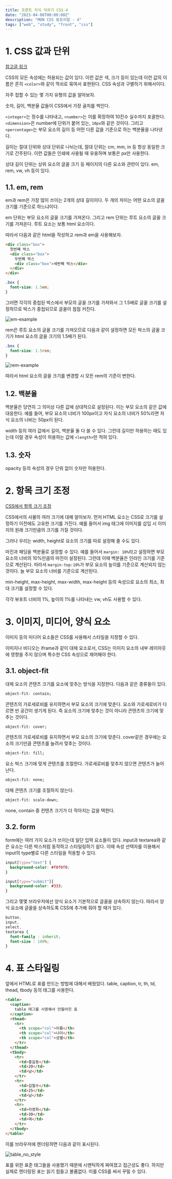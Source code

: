 ```yaml
---
title: 프론트 지식 익히기 CSS-4
date: "2023-04-06T00:00:00Z"
description: "MDN CSS 튜토리얼 - 4"
tags: ["web", "study", "front", "css"]
---
```


# 1. CSS 값과 단위

[참고글 링크](https://developer.mozilla.org/ko/docs/Learn/CSS/Building_blocks/Values_and_units)

CSS의 모든 속성에는 허용되는 값이 있다. 이런 값은 색, 크기 등이 있는데 이런 값의 이름은 흔히 `<color>`와 같이 꺽쇠로 묶여서 표현된다. CSS 속성과 구별하기 위해서이다.

자주 접할 수 있는 몇 가지 유형의 값을 알아보자.

숫자, 길이, 백분율 값들이 CSS에서 가장 골치를 썩인다.

`<integer>`는 정수를 나타내고, `<number>`는 이를 확장하여 10진수 실수까지 포괄한다. `<dimension>`은 number에 단위가 붙어 있는, `10px`와 같은 것이다. 그리고 `<percentage>`는 부모 요소의 길이 등 어떤 다른 값을 기준으로 하는 백분율을 나타낸다.

길이는 절대 단위와 상대 단위로 나뉘는데, 절대 단위는 cm, mm, in 등 항상 동일한 크기로 간주된다. 이런 값들은 인쇄에 사용될 때 유용하며 보통은 px만 사용한다.

상대 길이 단위는 상위 요소의 글꼴 크기 등 페이지의 다른 요소와 관련이 있다. em, rem, vw, vh 등이 있다.

## 1.1. em, rem

em과 rem은 가장 많이 쓰이는 2개의 상대 길이이다. 두 개의 차이는 어떤 요소의 글꼴 크기를 기준으로 하느냐이다.

em 단위는 부모 요소의 글꼴 크기를 가져온다. 그리고 rem 단위는 루트 요소의 글꼴 크기를 가져온다. 루트 요소는 보통 html 요소이다.

따라서 다음과 같은 html을 작성하고 rem과 em을 사용해보자.

```html
<div class="box">
  첫번째 박스
  <div class="box">
    두번째 박스
    <div class="box">세번째 박스</div>
  </div>
</div>
```

```css
.box {
  font-size: 1.5em;
}
```

그러면 각각의 중첩된 박스에서 부모의 글꼴 크기를 가져와서 그 1.5배로 글꼴 크기를 설정하므로 박스가 중첩되므로 글꼴이 점점 커진다.

![em-example](./em-example.png)

rem은 루트 요소의 글꼴 크기를 가져오므로 다음과 같이 설정하면 모든 박스의 글꼴 크기가 html 요소의 글꼴 크기의 1.5배가 된다.

```css
.box {
  font-size: 1.5rem;
}
```

![rem-example](./rem-example.png)

따라서 html 요소의 글꼴 크기를 변경할 시 모든 rem의 기준이 변한다.

## 1.2. 백분율

백분율은 당연히 그 의미상 다른 값에 상대적으로 설정된다. 이는 부모 요소의 같은 값에 대응한다. 예를 들어, 부모 요소의 너비가 100px이고 자식 요소의 너비가 50%라면 자식 요소의 너비는 50px이 된다.

width 등의 여러 값에서 길이, 백분율 둘 다 쓸 수 있다. 그런데 길이만 허용하는 때도 있는데 이럴 경우 속성이 허용하는 값에 `<length>`만 적혀 있다.

## 1.3. 숫자

opacity 등의 속성의 경우 단위 없이 숫자만 허용한다.

# 2. 항목 크기 조정

[CSS에서 항목 크기 조정](https://developer.mozilla.org/ko/docs/Learn/CSS/Building_blocks/Sizing_items_in_CSS)

CSS에서의 사물의 여러 크기에 대해 알아보자. 먼저 HTML 요소는 CSS로 크기를 설정하기 이전에도 고유한 크기를 가진다. 예를 들어서 img 태그에 이미지를 삽입 시 이미지의 원래 크기만큼의 크기를 가질 것이다.

그러나 우리는 width, height로 요소의 크기를 따로 설정해 줄 수도 있다.

마진과 패딩을 백분율로 설정할 수 있다. 예를 들어서 `margin: 10%`라고 설정하면 부모 요소의 너비의 10%만큼의 마진이 설정된다. 그런데 이때 백분율은 인라인 크기를 기준으로 계산된다. 따라서 `margin-top:10%`가 부모 요소의 높이를 기준으로 계산되지 않는 것이다. 늘 부모 요소의 너비를 기준으로 계산된다.

min-height, max-height, max-width, max-height 등의 속성으로 요소의 최소, 최대 크기를 설정할 수 있다.

각각 뷰포트 너비의 1%, 높이의 1%를 나타내는 vw, vh도 사용할 수 있다.

# 3. 이미지, 미디어, 양식 요소

이미지 등의 미디어 요소들은 CSS를 사용해서 스타일을 지정할 수 있다.

이미지나 비디오는 iframe과 같이 대체 요소로서, CSS는 이미지 요소의 내부 레이아웃에 영향을 주지 않으며 특수한 CSS 속성으로 제어해야 한다.

## 3.1. object-fit

대체 요소의 콘텐츠 크기를 요소에 맞추는 방식을 지정한다. 다음과 같은 종류들이 있다.

```css
object-fit: contain;
```

콘텐츠의 가로세로비를 유지하면서 부모 요소의 크기에 맞춘다. 요소와 가로세로비가 다르면 빈 공간이 생기게 된다. 즉 요소의 크기에 맞추는 것이 아니라 콘텐츠의 크기에 맞추는 것이다.

```css
object-fit: cover;
```

콘텐츠의 가로세로비를 유지하면서 부모 요소의 크기에 맞춘다. cover같은 경우에는 요소의 크기만큼 콘텐츠를 늘려서 맞추는 것이다.

```css
object-fit: fill;
```

요소 박스 크기에 맞게 콘텐츠를 조절한다. 가로세로비를 맞추지 않으면 콘텐츠가 늘어난다.

```css
object-fit: none;
```

대체 콘텐츠 크기를 조절하지 않는다.

```css
object-fit: scale-down;
```

none, contain 중 컨텐츠 크기가 더 작아지는 값을 택한다.

## 3.2. form

form에는 여러 가지 요소가 쓰이는데 일단 입력 요소들이 있다. input과 textarea와 같은 요소는 다른 박스처럼 동작하고 스타일링하기 쉽다. 이때 속성 선택자를 이용해서 input의 type별로 다른 스타일을 적용할 수 있다.

```css
input[type="text"] {
  background-color: #f0f0f0;
}

input[type="submit"]{
  background-color: #333;
}
```

그리고 몇몇 브라우저에선 양식 요소가 기본적으로 글꼴을 상속하지 않는다. 따라서 양식 요소에 글꼴을 상속하도록 CSS에 추가해 줘야 할 때가 있다.

```css
button,
input,
select,
textarea {
  font-family : inherit;
  font-size : 100%;
}
```

# 4. 표 스타일링

앞에서 HTML로 표를 만드는 방법에 대해서 배웠었다. table, caption, tr, th, td, thead, tbody 등의 태그를 사용한다.

```html
<table>
  <caption>
    table 태그를 사용해서 만들어진 표
  </caption>
  <thead>
    <tr>
      <th scope="col">이름</th>
      <th scope="col">나이</th>
      <th scope="col">성별</th>
    </tr>
  </thead>
  <tbody>
    <tr>
      <td>홍길동</td>
      <td>20</td>
      <td>남</td>
    </tr>
    <tr>
      <td>김철수</td>
      <td>25</td>
      <td>남</td>
    </tr>
    <tr>
      <td>이영희</td>
      <td>30</td>
      <td>여</td>
    </tr>
  </tbody>
</table>
```

이를 브라우저에 렌더링하면 다음과 같이 표시된다.

![table_no_style](./table-no-style.png)

표를 위한 표준 태그들을 사용했기 때문에 시맨틱하게 짜여졌고 접근성도 좋다. 하지만 실제로 렌더링된 표는 읽기 힘들고 볼품없다. 이를 CSS를 써서 꾸밀 수 있다.

